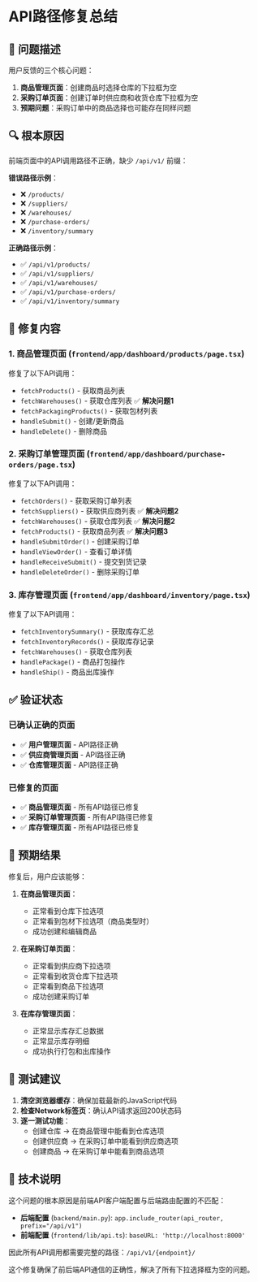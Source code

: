 # API路径修复总结

## 🐛 问题描述

用户反馈的三个核心问题：
1. **商品管理页面**：创建商品时选择仓库的下拉框为空
2. **采购订单页面**：创建订单时供应商和收货仓库下拉框为空  
3. **预期问题**：采购订单中的商品选择也可能存在同样问题

## 🔍 根本原因

前端页面中的API调用路径不正确，缺少 `/api/v1/` 前缀：

**错误路径示例**：
- ❌ `/products/`
- ❌ `/suppliers/`
- ❌ `/warehouses/`
- ❌ `/purchase-orders/`
- ❌ `/inventory/summary`

**正确路径示例**：
- ✅ `/api/v1/products/`
- ✅ `/api/v1/suppliers/`
- ✅ `/api/v1/warehouses/`
- ✅ `/api/v1/purchase-orders/`
- ✅ `/api/v1/inventory/summary`

## 🔧 修复内容

### 1. 商品管理页面 (`frontend/app/dashboard/products/page.tsx`)

修复了以下API调用：
- `fetchProducts()` - 获取商品列表
- `fetchWarehouses()` - 获取仓库列表 ✅ **解决问题1**
- `fetchPackagingProducts()` - 获取包材列表
- `handleSubmit()` - 创建/更新商品
- `handleDelete()` - 删除商品

### 2. 采购订单管理页面 (`frontend/app/dashboard/purchase-orders/page.tsx`)

修复了以下API调用：
- `fetchOrders()` - 获取采购订单列表
- `fetchSuppliers()` - 获取供应商列表 ✅ **解决问题2**
- `fetchWarehouses()` - 获取仓库列表 ✅ **解决问题2**
- `fetchProducts()` - 获取商品列表 ✅ **解决问题3**
- `handleSubmitOrder()` - 创建采购订单
- `handleViewOrder()` - 查看订单详情
- `handleReceiveSubmit()` - 提交到货记录
- `handleDeleteOrder()` - 删除采购订单

### 3. 库存管理页面 (`frontend/app/dashboard/inventory/page.tsx`)

修复了以下API调用：
- `fetchInventorySummary()` - 获取库存汇总
- `fetchInventoryRecords()` - 获取库存记录
- `fetchWarehouses()` - 获取仓库列表
- `handlePackage()` - 商品打包操作
- `handleShip()` - 商品出库操作

## ✅ 验证状态

### 已确认正确的页面
- ✅ **用户管理页面** - API路径正确
- ✅ **供应商管理页面** - API路径正确
- ✅ **仓库管理页面** - API路径正确

### 已修复的页面
- ✅ **商品管理页面** - 所有API路径已修复
- ✅ **采购订单管理页面** - 所有API路径已修复
- ✅ **库存管理页面** - 所有API路径已修复

## 🎯 预期结果

修复后，用户应该能够：

1. **在商品管理页面**：
   - 正常看到仓库下拉选项
   - 正常看到包材下拉选项（商品类型时）
   - 成功创建和编辑商品

2. **在采购订单页面**：
   - 正常看到供应商下拉选项
   - 正常看到收货仓库下拉选项
   - 正常看到商品下拉选项
   - 成功创建采购订单

3. **在库存管理页面**：
   - 正常显示库存汇总数据
   - 正常显示库存明细
   - 成功执行打包和出库操作

## 🔄 测试建议

1. **清空浏览器缓存**：确保加载最新的JavaScript代码
2. **检查Network标签页**：确认API请求返回200状态码
3. **逐一测试功能**：
   - 创建仓库 → 在商品管理中能看到仓库选项
   - 创建供应商 → 在采购订单中能看到供应商选项
   - 创建商品 → 在采购订单中能看到商品选项

## 📝 技术说明

这个问题的根本原因是前端API客户端配置与后端路由配置的不匹配：

- **后端配置** (`backend/main.py`): `app.include_router(api_router, prefix="/api/v1")`
- **前端配置** (`frontend/lib/api.ts`): `baseURL: 'http://localhost:8000'`

因此所有API调用都需要完整的路径：`/api/v1/{endpoint}/`

这个修复确保了前后端API通信的正确性，解决了所有下拉选择框为空的问题。
